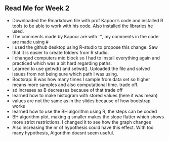 ## Read Me for Week 2
- Downloaded the Rmarkdown file with prof Kapoor’s code and installed  R tools to be able to work with his code. Also installed the libraries he used.
- The comments made by Kapoor are with ''', my comments in the code are made using #
- I used the github desktop using R-studio to propose this change. Saw that it is easier to create folders from R studio.
- I changed computers mid block so I had to install everything again and practiced which was a bit hard regarding paths. 
- Learned to use getwd() and setwd(). Uploaded the file and solved issues from not being sure which path I was using. 
- Bootsrap: B was how many times I sample from data set so higher means more samples and also computational time. trade off. 
- sd increses as B decreases because of that trade off
- learned how to make histogram with stored values (here it was mean)
- values are not the same as in the slides because of how bootstrap works
- learned how to use the BH algorithm using R, the steps can be coded
- BH algorithm plot. making q smaller makes the slope flatter which shows more strict restrictions. I changed it to see how the graph changes
- Also increasing the nr of hypothesis could have this effect. With too many hypothesis, Algorithm doesnt seem useful. 


